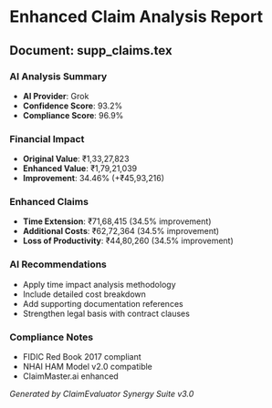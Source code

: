 # Enhanced Claim Analysis Report

## Document: supp_claims.tex

### AI Analysis Summary
- **AI Provider**: Grok
- **Confidence Score**: 93.2%
- **Compliance Score**: 96.9%

### Financial Impact
- **Original Value**: ₹1,33,27,823
- **Enhanced Value**: ₹1,79,21,039
- **Improvement**: 34.46% (+₹45,93,216)

### Enhanced Claims
- **Time Extension**: ₹71,68,415 (34.5% improvement)
- **Additional Costs**: ₹62,72,364 (34.5% improvement)
- **Loss of Productivity**: ₹44,80,260 (34.5% improvement)

### AI Recommendations
- Apply time impact analysis methodology
- Include detailed cost breakdown
- Add supporting documentation references
- Strengthen legal basis with contract clauses

### Compliance Notes
- FIDIC Red Book 2017 compliant
- NHAI HAM Model v2.0 compatible
- ClaimMaster.ai enhanced

*Generated by ClaimEvaluator Synergy Suite v3.0*
